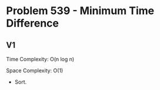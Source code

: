 # Problem 539 - Minimum Time Difference

## V1

Time Complexity: O(n log n)

Space Complexity: O(1)

- Sort.
